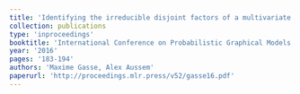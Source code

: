 ```yaml
---
title: 'Identifying the irreducible disjoint factors of a multivariate probability distribution'
collection: publications
type: 'inproceedings'
booktitle: 'International Conference on Probabilistic Graphical Models (PGM)'
year: '2016'
pages: '183-194'
authors: 'Maxime Gasse, Alex Aussem'
paperurl: 'http://proceedings.mlr.press/v52/gasse16.pdf'
---
```


